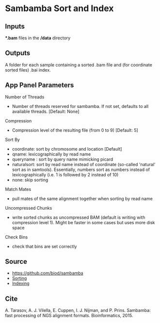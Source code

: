 # Sambamba Sort and Index

## Inputs

**\*.bam** files in the **/data** directory

## Outputs

A folder for each sample containing a sorted .bam file and (for coordinate sorted files) .bai index.

## App Panel Parameters

Number of Threads
- Number of threads reserved for sambamba. If not set, defaults to all available threads. [Default: None]

Compression
- Compression level of the resulting file (from 0 to 9) [Default: 5]

Sort By
- coordinate: sort by chromosome and location [Default]
- qname: lexicographically by read name
- queryname : sort by query name mimicking picard
- naturalsort: sort by read name instead of coordinate (so-called 'natural' sort as in samtools). Essentially, numbers sort as numbers instead of lexicographically (i.e. 1 is followed by 2 instead of 10)
- none: skip sorting

Match Mates
- pull mates of the same alignment together when sorting by read name

Uncompressed Chunks
- write sorted chunks as uncompressed BAM (default is writing with compression level 1). Might be faster in some cases but uses more disk space

Check Bins
- check that bins are set correctly

## Source 

- https://github.com/biod/sambamba <br>
- [Sorting](https://lomereiter.github.io/sambamba/docs/sambamba-sort.html)
- [Indexing](https://lomereiter.github.io/sambamba/docs/sambamba-index.html)

## Cite

A. Tarasov, A. J. Vilella, E. Cuppen, I. J. Nijman, and P. Prins. Sambamba: fast processing of NGS alignment formats. Bioinformatics, 2015.

